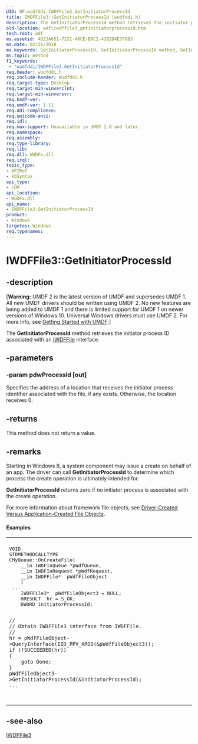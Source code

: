 ```yaml
---
UID: NF:wudfddi.IWDFFile3.GetInitiatorProcessId
title: IWDFFile3::GetInitiatorProcessId (wudfddi.h)
description: The GetInitiatorProcessId method retrieves the initiator process ID associated with an IWDFFile interface.
old-location: wdf\iwdffile3_getinitiatorprocessid.htm
tech.root: wdf
ms.assetid: 4D23A651-7231-40CE-B9C2-4382D4E7F683
ms.date: 02/26/2018
ms.keywords: GetInitiatorProcessId, GetInitiatorProcessId method, GetInitiatorProcessId method,IWDFFile3 interface, IWDFFile3 interface,GetInitiatorProcessId method, IWDFFile3.GetInitiatorProcessId, IWDFFile3::GetInitiatorProcessId, umdf.iwdffile3_getinitiatorprocessid, wdf.iwdffile3_getinitiatorprocessid, wudfddi/IWDFFile3::GetInitiatorProcessId
ms.topic: method
f1_keywords:
 - "wudfddi/IWDFFile3.GetInitiatorProcessId"
req.header: wudfddi.h
req.include-header: Wudfddi.h
req.target-type: Desktop
req.target-min-winverclnt: 
req.target-min-winversvr: 
req.kmdf-ver: 
req.umdf-ver: 1.11
req.ddi-compliance: 
req.unicode-ansi: 
req.idl: 
req.max-support: Unavailable in UMDF 2.0 and later.
req.namespace: 
req.assembly: 
req.type-library: 
req.lib: 
req.dll: WUDFx.dll
req.irql: 
topic_type:
- APIRef
- kbSyntax
api_type:
- COM
api_location:
- WUDFx.dll
api_name:
- IWDFFile3.GetInitiatorProcessId
product:
- Windows
targetos: Windows
req.typenames: 
---
```


# IWDFFile3::GetInitiatorProcessId


## -description


<p class="CCE_Message">[<b>Warning:</b> UMDF 2 is the latest version of UMDF and supersedes UMDF 1.  All new UMDF drivers should be written using UMDF 2.  No new features are being added to UMDF 1 and there is limited support for UMDF 1 on newer versions of Windows 10.  Universal Windows drivers must use UMDF 2.  For more info, see <a href="https://docs.microsoft.com/windows-hardware/drivers/wdf/getting-started-with-umdf-version-2">Getting Started with UMDF</a>.]

The <b>GetInitiatorProcessId</b> method retrieves the initiator process ID associated with an <a href="https://docs.microsoft.com/windows-hardware/drivers/ddi/content/wudfddi/nn-wudfddi-iwdffile">IWDFFile</a> interface.


## -parameters




### -param pdwProcessId [out]

Specifies the address of a location that receives the initiator process identifier associated with the file, if any exists.  Otherwise, the location receives 0.


## -returns



This method does not return a value.




## -remarks



Starting in Windows 8, a system component may issue a create on behalf of an app. The driver can call <b>GetInitiatorProcessId</b> to determine which process the create operation is ultimately intended for.

<b>GetInitiatorProcessId</b> returns zero if no initiator process is associated with the create operation.

For more information about framework file objects, see <a href="https://docs.microsoft.com/windows-hardware/drivers/wdf/driver-created-versus-application-created-file-objects">Driver-Created Versus Application-Created File Objects</a>.


#### Examples

<div class="code"><span codelanguage=""><table>
<tr>
<th></th>
</tr>
<tr>
<td>
<pre>VOID
STDMETHODCALLTYPE
CMyQueue::OnCreateFile(
    __in IWDFIoQueue *pWdfQueue,
    __in IWDFIoRequest *pWdfRequest,
    __in IWDFFile*  pWdfFileObject
    )
 ...
    IWDFFile3*  pWdfFileObject3 = NULL;
    HRESULT  hr = S_OK;
    DWORD initiatorProcessId;

    //
    // Obtain IWDFFile3 interface from IWDFFile.
    //
    hr = pWdfFileObject->QueryInterface(IID_PPV_ARGS(&pWdfFileObject3));
    if (!SUCCEEDED(hr))
    {
        goto Done;
    }
    pWdfFileObject3->GetInitiatorProcessId(&initiatorProcessId);
    ...

</pre>
</td>
</tr>
</table></span></div>



## -see-also




<a href="https://docs.microsoft.com/windows-hardware/drivers/ddi/content/wudfddi/nn-wudfddi-iwdffile3">IWDFFile3</a>
 

 

